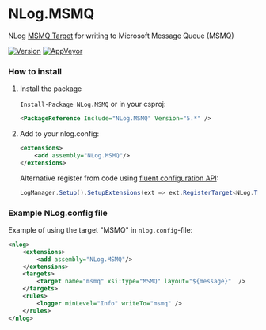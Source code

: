 # NLog.MSMQ
NLog [MSMQ Target](https://github.com/NLog/NLog/wiki/MSMQ-target) for writing to Microsoft Message Queue (MSMQ)

[![Version](https://badge.fury.io/nu/NLog.MSMQ.svg)](https://www.nuget.org/packages/NLog.MSMQ)
[![AppVeyor](https://img.shields.io/appveyor/ci/nlog/NLog-MSMQ/master.svg)](https://ci.appveyor.com/project/nlog/NLog-MSMQ/branch/master)


### How to install

1) Install the package

    `Install-Package NLog.MSMQ` or in your csproj:

    ```xml
    <PackageReference Include="NLog.MSMQ" Version="5.*" />
    ```

2) Add to your nlog.config:

    ```xml
    <extensions>
        <add assembly="NLog.MSMQ"/>
    </extensions>
    ```

   Alternative register from code using [fluent configuration API](https://github.com/NLog/NLog/wiki/Fluent-Configuration-API):

    ```csharp
    LogManager.Setup().SetupExtensions(ext => ext.RegisterTarget<NLog.Targets.MessageQueueTarget>());
    ```

### Example NLog.config file

Example of using the target "MSMQ" in `nlog.config`-file:

```xml
<nlog>
    <extensions>
        <add assembly="NLog.MSMQ"/>
    </extensions>
    <targets>
        <target name="msmq" xsi:type="MSMQ" layout="${message}"  />
    </targets>
    <rules>
        <logger minLevel="Info" writeTo="msmq" />
    </rules>
</nlog>
```